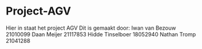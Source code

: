 # Project-AGV
Hier in staat het project AGV 
Dit is gemaakt door:
Iwan van Bezouw 21010099
Daan Meijer 21117853
Hidde Tinselboer 18052940
Nathan Tromp 21041288
